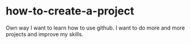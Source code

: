 # how-to-create-a-project
Own way
I want to learn how to use github.
I want to do more and more projects and improve my skills.
